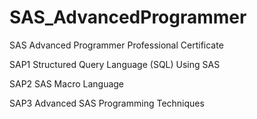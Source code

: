 # SAS_AdvancedProgrammer
SAS Advanced Programmer Professional Certificate

SAP1 Structured Query Language (SQL) Using SAS

SAP2 SAS Macro Language

SAP3 Advanced SAS Programming Techniques
